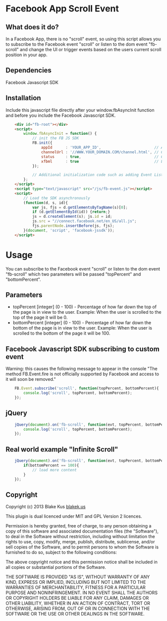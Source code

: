 # Facebook App Scroll Event

## What does it do?

In a Facebook App, there is no "scroll" event, so using this script allows you to subscribe to the Facebook event "scroll" or listen to the dom event "fb-scroll" and change the UI or trigger events based on the users current scroll position in your app.

## Dependencies

Facebook Javascript SDK

## Installation

Include this javascript file directly after your window.fbAsyncInit function and before you include the Facebook Javascript SDK.

```html
	<div id="fb-root"></div>
	<script>
		window.fbAsyncInit = function() {
			// init the FB JS SDK
			FB.init({
				appId      : 'YOUR_APP_ID',                        // App ID from the app dashboard
				channelUrl : '//WWW.YOUR_DOMAIN.COM/channel.html', // Channel file for x-domain comms
				status     : true,                                 // Check Facebook Login status
				xfbml      : true                                  // Look for social plugins on the page
			});

			// Additional initialization code such as adding Event Listeners goes here
		};
	</script>
	<script type="text/javascript" src="/js/fb-event.js"></script>
	<script>
		// Load the SDK asynchronously
		(function(d, s, id){
			var js, fjs = d.getElementsByTagName(s)[0];
			if (d.getElementById(id)) {return;}
			js = d.createElement(s); js.id = id;
			js.src = "//connect.facebook.net/en_US/all.js";
			fjs.parentNode.insertBefore(js, fjs);
		}(document, 'script', 'facebook-jssdk'));
	</script>
```

# Usage

You can subscribe to the Facebook event "scroll" or listen to the dom event "fb-scroll" which two parameters will be passed "topPercent" and "bottomPercent".

## Parameters

- topPercent [integer] (0 - 100) - Percentage of how far down the top of the page is in view to the user. Example: When the user is scrolled to the top of the page it will be 0.
- bottomPercent [integer] (0 - 100) - Percentage of how far down the bottom of the page is in view to the user. Example: When the user is scrolled to the bottom of the page it will be 100.

## Facebook Javascript SDK subscribing to custom event

Warning: this causes the following message to appear in the console "The method FB.Event.fire is not officially supported by Facebook and access to it will soon be removed."

```javascript
	FB.Event.subscribe('scroll', function(topPercent, bottomPercent){
		console.log('scroll', topPercent, bottomPercent);
	});
```

## jQuery

```javascript
	jQuery(document).on('fb-scroll', function(evt, topPercent, bottomPercent){
		console.log('scroll', topPercent, bottomPercent);
	});
```

## Real world example "Infinite Scroll"

```javascript
	jQuery(document).on('fb-scroll', function(evt, topPercent, bottomPercent){
		if(bottomPercent == 100){
			// load more content
		}
	});
```

## Copyright

Copyright (c) 2013 Blake Kus [blakek.us](http://blakek.us)

This plugin is dual licenced under MIT and GPL Version 2 licences. 

Permission is hereby granted, free of charge, to any person obtaining a copy of
this software and associated documentation files (the "Software"), to deal in
the Software without restriction, including without limitation the rights to
use, copy, modify, merge, publish, distribute, sublicense, and/or sell copies
of the Software, and to permit persons to whom the Software is furnished to do
so, subject to the following conditions:

The above copyright notice and this permission notice shall be included in all
copies or substantial portions of the Software.

THE SOFTWARE IS PROVIDED "AS IS", WITHOUT WARRANTY OF ANY KIND, EXPRESS OR
IMPLIED, INCLUDING BUT NOT LIMITED TO THE WARRANTIES OF MERCHANTABILITY,
FITNESS FOR A PARTICULAR PURPOSE AND NONINFRINGEMENT. IN NO EVENT SHALL THE
AUTHORS OR COPYRIGHT HOLDERS BE LIABLE FOR ANY CLAIM, DAMAGES OR OTHER
LIABILITY, WHETHER IN AN ACTION OF CONTRACT, TORT OR OTHERWISE, ARISING FROM,
OUT OF OR IN CONNECTION WITH THE SOFTWARE OR THE USE OR OTHER DEALINGS IN THE
SOFTWARE.